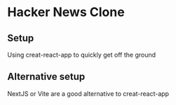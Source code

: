 # Hacker News Clone

## Setup

Using creat-react-app to quickly get off the ground

## Alternative setup

NextJS or Vite are a good alternative to creat-react-app
